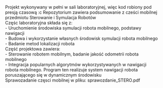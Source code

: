 Projekt wykonywany w pełni w sali laboratoryjnej, więc kod robiony pod presją czasową :c
Repozytorium zawiera podsumowanie z cześci mobilnej przedmiotu Sterowanie i Symulacja Robotów  <br>
Częśc laboratoryjna składa się z:  <br>
    - Uruchomienie środowiska symulacji robota mobilnego, podstawy nawigacji  <br>
    - Budowa i wykorzystanie własnych środowisk symulacji robota mobilnego  <br>
    - Badanie metod lokalizacji robota  <br>
Część projektowa zawiera:  <br>
    - Sterowanie robotem mobilnym, badanie jakość odometrii robota mobilnego  <br>
    - Integracja popularnych algorytmów wykorzystywanych w nawigacji robota mobilnego. Program ten realizuje system nawigacji robota poruszającego się w dynamicznym środowisku <br>
Sprawozadanie częsci mobilnej w pliku: sprawozdanie_STERO.pdf  <br>

